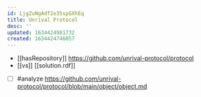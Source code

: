 ```yaml
---
id: LjgZuNgAdf2e35spGXhEq
title: Unrival Protocol
desc: ''
updated: 1634424981732
created: 1634424746057
---
```


- [[hasRepository]] https://github.com/unrival-protocol/protocol
- [[vs]] [[solution.rdf]]
- [ ] #analyze https://github.com/unrival-protocol/protocol/blob/main/object/object.md
